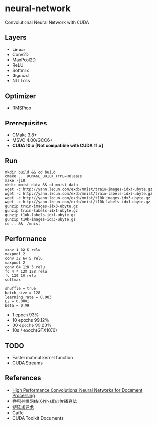 ﻿# neural-network
Convolutional Neural Network with CUDA

## Layers
* Linear
* Conv2D
* MaxPool2D
* ReLU
* Softmax
* Sigmoid
* NLLLoss

## Optimizer
* RMSProp

## Prerequisites
* CMake 3.8+
* MSVC14.00/GCC6+
* **CUDA 10.x [Not compatible with CUDA 11.x]**

## Run
```
mkdir build && cd build
cmake .. -DCMAKE_BUILD_TYPE=Release
make -j10
mkdir mnist_data && cd mnist_data
wget -c http://yann.lecun.com/exdb/mnist/train-images-idx3-ubyte.gz
wget -c http://yann.lecun.com/exdb/mnist/train-labels-idx1-ubyte.gz
wget -c http://yann.lecun.com/exdb/mnist/t10k-images-idx3-ubyte.gz
wget -c http://yann.lecun.com/exdb/mnist/t10k-labels-idx1-ubyte.gz
gunzip train-images-idx3-ubyte.gz 
gunzip train-labels-idx1-ubyte.gz 
gunzip t10k-labels-idx1-ubyte.gz 
gunzip t10k-images-idx3-ubyte.gz 
cd .. && ./mnist
```

## Performance
```
conv 1 32 5 relu
maxpool 2
conv 32 64 5 relu
maxpool 2
conv 64 128 3 relu
fc 4 * 128 128 relu
fc 128 10 relu
softmax

shuffle = true
batch_size = 128
learning_rate = 0.003
L2 = 0.0001
beta = 0.99
```

* 1 epoch 93%
* 10 epochs 99.12%
* 30 epochs 99.23%
* 10s / epoch(GTX1070)

## TODO
* Faster matmul kernel function
* CUDA Streams

## References
* [High Performance Convolutional Neural Networks for Document Processing](https://hal.inria.fr/file/index/docid/112631/filename/p1038112283956.pdf)
* [卷积神经网络(CNN)反向传播算法](https://www.cnblogs.com/pinard/p/6494810.html)
* [矩阵求导术](https://zhuanlan.zhihu.com/p/24709748)
* Caffe
* CUDA Toolkit Documents
